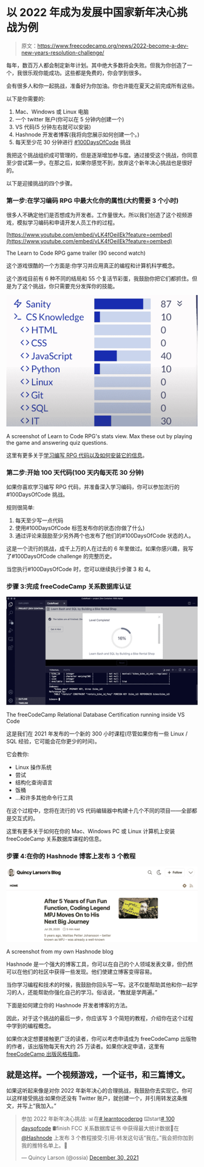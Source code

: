 # 以 2022 年成为发展中国家新年决心挑战为例

> 原文：<https://www.freecodecamp.org/news/2022-become-a-dev-new-years-resolution-challenge/>

每年，数百万人都会制定新年计划。其中绝大多数将会失败。但我为你创造了一个，我很乐观你能成功。这些都是免费的，你会学到很多。

会有很多人和你一起挑战，准备好为你加油。你也许能在夏天之前完成所有这些。

以下是你需要的:

1.  Mac、Windows 或 Linux 电脑
2.  一个 twitter 账户(你可以在 5 分钟内创建一个)
3.  VS 代码(5 分钟左右就可以安装)
4.  Hashnode 开发者博客(我将向您展示如何创建一个。)
5.  每天至少花 30 分钟进行 [#100DaysOfCode](https://www.freecodecamp.org/news/the-crazy-history-of-the-100daysofcode-challenge-and-why-you-should-try-it-for-2018-6c89a76e298d/) 挑战

我把这个挑战组织成可管理的，但是逐渐增加参与度。通过接受这个挑战，你同意至少尝试第一步。在那之后，如果你感觉不到，放弃这个新年决心挑战也是很好的。

以下是迎接挑战的四个步骤。

### 第一步:在学习编码 RPG 中最大化你的属性(大约需要 3 个小时)

很多人不确定他们是否想成为开发者。工作量很大。所以我们创造了这个视频游戏，模拟学习编码和申请开发人员工作的过程。

[https://www.youtube.com/embed/vLK4fOeiIEk?feature=oembed](https://www.youtube.com/embed/vLK4fOeiIEk?feature=oembed)

The Learn to Code RPG game trailer (90 second watch)

这个游戏很酷的一个方面是:你学习并应用真正的编程和计算机科学概念。

这个游戏目前有 6 种不同的结局和 55 个复活节彩蛋，我鼓励你把它们都抓住。但是为了这个挑战，你只需要充分发挥你的技能。

![Learn_to_Code_RPG_-_Press_Kit_--](img/6c7c1e04b02ffd772f4949cd57f254ab.png)

A screenshot of Learn to Code RPG's stats view. Max these out by playing the game and answering quiz questions.

这里有更多关于[学习编写 RPG 代码以及如何安装它的信息](https://www.freecodecamp.org/news/learn-to-code-rpg/)。

### 第二步:开始 100 天代码(100 天内每天花 30 分钟)

如果你喜欢学习编写 RPG 代码，并准备深入学习编码，你可以参加流行的#100DaysOfCode 挑战。

规则很简单:

1.  每天至少写一点代码
2.  使用#100DaysOfCode 标签发布你的状态(你做了什么)
3.  通过评论来鼓励至少另外两个也发布了他们的#100DaysOfCode 状态的人。

这是一个流行的挑战，成千上万的人在过去的 6 年里做过。如果你感兴趣，我写了#100DaysOfCode challenge 的完整历史。

当您执行#100DaysOfCode 时，您可以继续执行步骤 3 和 4。

### 步骤 3:完成 freeCodeCamp 关系数据库认证

![freeCodeCamp-Relational-Database-Certification](img/acf66c7bbfcabc19b0f872db4b3ab8fb.png)

The freeCodeCamp Relational Database Certification running inside VS Code

这是我们在 2021 年发布的一个新的 300 小时课程(尽管如果你有一些 Linux / SQL 经验，它可能会花你更少的时间)。

它会教你:

*   Linux 操作系统
*   尝试
*   结构化查询语言
*   饭桶
*   ...和许多其他命令行工具

在这个过程中，您将在流行的 VS 代码编辑器中构建十几个不同的项目——全部都是交互式的。

这里有更多关于如何在你的 Mac、Windows PC 或 Linux 计算机上安装 freeCodeCamp 关系数据库课程的信息。

### 步骤 4:在你的 Hashnode 博客上发布 3 个教程

![Quincy_Larson_s_Blog_--](img/d61b5fd6c00943c50a1b8eaa8feccd40.png)

A screenshot from my own Hashnode blog

Hashnode 是一个强大的博客工具，你可以在自己的个人领域发表文章，但仍然可以在他们的社区中获得一些发现。他们使建立博客变得容易。

当你学习编程和技术的时候，我鼓励你回头写一写。这不仅能帮助其他和你一起学习的人，还能帮助你强化自己的学习。俗话说，“教就是学两遍。”

下面是如何建立你的 Hashnode 开发者博客的方法。

因此，对于这个挑战的最后一步，你应该写 3 个简短的教程，介绍你在这个过程中学到的编程概念。

如果你决定想要接触更广泛的读者，你可以考虑申请成为 freeCodeCamp 出版物的作者，该出版物每天有大约 25 万读者。如果你决定申请，这里有[freeCodeCamp 出版风格指南](https://www.freecodecamp.org/news/developer-news-style-guide/)。

## 就是这样。一个视频游戏，一个证书，和三篇博文。

如果这听起来像是对你 2022 年新年决心的合理挑战，我鼓励你去实现它。你可以这样接受挑战:如果你还没有 Twitter 账户，就创建一个，并引用转发这条推文，并写上“我加入。”

> 参加 2022 年新年决心挑战:
> 📊在[# learntocoderpg](https://twitter.com/hashtag/LearnToCodeRPG?src=hash&ref_src=twsrc%5Etfw)
> ⌨️start[# 100 daysofcode](https://twitter.com/hashtag/100DaysOfCode?src=hash&ref_src=twsrc%5Etfw)
> 🛢️finish FCC 关系数据库证书
> 中获得最大统计数据📜在 [@Hashnode](https://twitter.com/hashnode?ref_src=twsrc%5Etfw)
> 上发布 3 个教程接受:引用-转发这句话“我在。”我会把你加到我的推特名单上。🧵
> 
> — Quincy Larson (@ossia) [December 30, 2021](https://twitter.com/ossia/status/1476581551873925123?ref_src=twsrc%5Etfw)